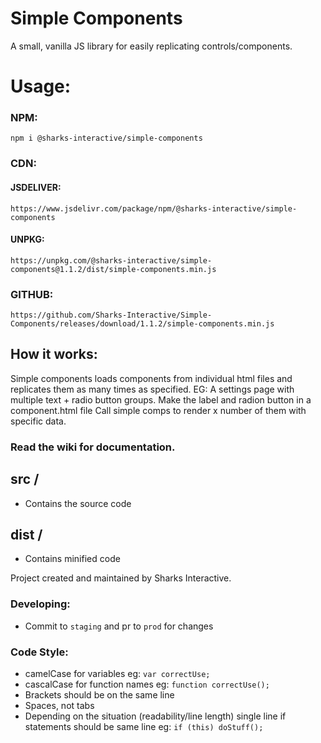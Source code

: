 # Simple Components
A small, vanilla JS library for easily replicating controls/components.

# Usage:
### NPM:
``npm i @sharks-interactive/simple-components``
### CDN:
#### JSDELIVER:
``https://www.jsdelivr.com/package/npm/@sharks-interactive/simple-components``
#### UNPKG:
``https://unpkg.com/@sharks-interactive/simple-components@1.1.2/dist/simple-components.min.js``
### GITHUB:
``https://github.com/Sharks-Interactive/Simple-Components/releases/download/1.1.2/simple-components.min.js``

## How it works:
Simple components loads components from individual html files and replicates them as many times as specified.
EG: A settings page with multiple text + radio button groups. 
Make the label and radion button in a component.html file
Call simple comps to render x number of them with specific data.

### Read the wiki for documentation.

## src /
  - Contains the source code

## dist /
  - Contains minified code
  
Project created and maintained by Sharks Interactive.
  
### Developing:
  - Commit to ``staging`` and pr to ``prod`` for changes

### Code Style:
  - camelCase for variables eg: ``var correctUse;``
  - cascalCase for function names eg: ``function correctUse();``
  - Brackets should be on the same line
  - Spaces, not tabs
  - Depending on the situation (readability/line length) single line if statements should be same line eg: ``if (this) doStuff();``
